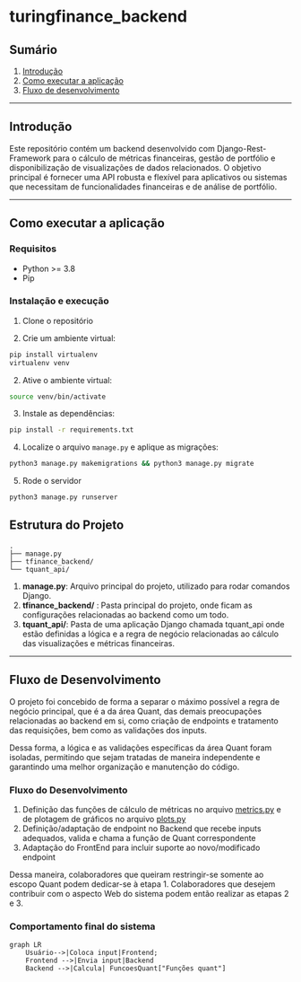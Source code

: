 # turingfinance_backend

## Sumário
1. [Introdução](#introdução)
1. [Como executar a aplicação](#como-executar-a-aplicação)
1. [Fluxo de desenvolvimento]()

<hr>

## Introdução

Este repositório contém um backend desenvolvido com Django-Rest-Framework para o cálculo de métricas financeiras, gestão de portfólio e disponibilização de visualizações de dados relacionados. O objetivo principal é fornecer uma API robusta e flexível para aplicativos ou sistemas que necessitam de funcionalidades financeiras e de análise de portfólio.

<hr>

## Como executar a aplicação

### Requisitos
* Python >= 3.8
* Pip

### Instalação e execução

1. Clone o repositório

1. Crie um ambiente virtual: 
```bash
pip install virtualenv
virtualenv venv
```

2. Ative o ambiente virtual:
```bash
source venv/bin/activate
```

3. Instale as dependências:
```bash
pip install -r requirements.txt
```

4. Localize o arquivo `manage.py` e aplique as migrações:
```bash
python3 manage.py makemigrations && python3 manage.py migrate
```

5. Rode o servidor
```bash
python3 manage.py runserver
```

## Estrutura do Projeto

```
.
├── manage.py
├── tfinance_backend/
└── tquant_api/
```

1. **manage.py**: Arquivo principal do projeto, utilizado para rodar comandos Django.
2. **tfinance_backend/** : Pasta principal do projeto, onde ficam as configurações relacionadas ao backend como um todo.
3. **tquant_api/**: Pasta de uma aplicação Django chamada tquant_api onde estão definidas a lógica e a regra de negócio relacionadas ao cálculo das visualizações e métricas financeiras.

<hr>

## Fluxo de Desenvolvimento

O projeto foi concebido de forma a separar o máximo possível a regra de negócio principal, que é a da área Quant, das demais preocupações relacionadas ao backend em si, como criação de endpoints e tratamento das requisições, bem como as validações dos inputs. 

Dessa forma, a lógica e as validações específicas da área Quant foram isoladas, permitindo que sejam tratadas de maneira independente e garantindo uma melhor organização e manutenção do código.

### Fluxo do Desenvolvimento
1. Definição das funções de cálculo de métricas no arquivo [metrics.py](https://github.com/rodrigomarcolin/turingfinance_backend/blob/main/tfinance_backend/tquant_api/metrics.py) e de plotagem de gráficos no arquivo [plots.py](https://github.com/rodrigomarcolin/turingfinance_backend/blob/main/tfinance_backend/tquant_api/plots.py)
2. Definição/adaptação de endpoint no Backend que recebe inputs adequados, valida e chama a função de Quant correspondente
3. Adaptação do FrontEnd para incluir suporte ao novo/modificado endpoint

Dessa maneira, colaboradores que queiram restringir-se somente ao escopo Quant podem dedicar-se à etapa 1. Colaboradores que desejem contribuir com o aspecto Web do sistema podem então realizar as etapas 2 e 3.

### Comportamento final do sistema

```mermaid
graph LR
    Usuário-->|Coloca input|Frontend;
    Frontend -->|Envia input|Backend
    Backend -->|Calcula| FuncoesQuant["Funções quant"]
```
